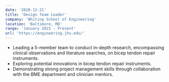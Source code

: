 ```yaml
---
date: '2020-12-21'
title: 'Design Team Leader'
company: 'Whiting School of Engineering'
location: 'Baltimore, MD'
range: 'January 2023 - Present'
url: 'https://engineering.jhu.edu/'
---
```


- Leading a 5-member team to conduct in-depth research, encompassing clinical observations and literature searches, on bicep tendon repair instruments.
- Exploring potential innovations in bicep tendon repair instruments.
- Demonstrating strong project management skills through collaboration with the BME department and clinician mentors.
